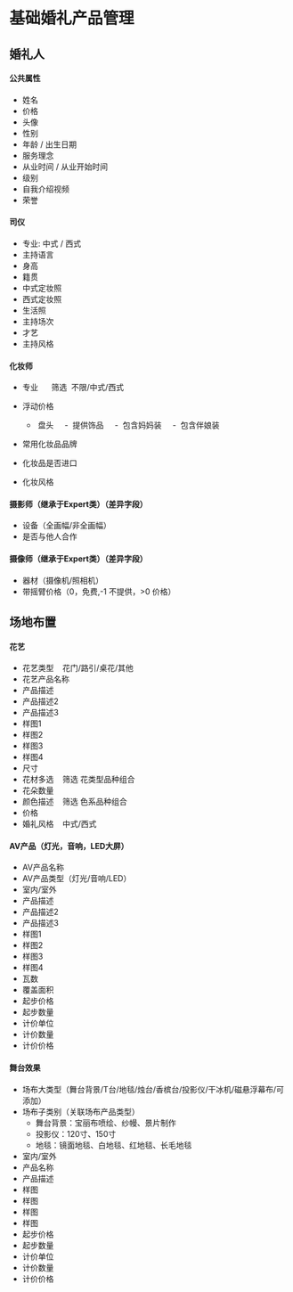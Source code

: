 # 基础婚礼产品管理

## 婚礼人

#### 公共属性

- 姓名
- 价格
- 头像
- 性别
- 年龄 / 出生日期
- 服务理念
- 从业时间 / 从业开始时间
- 级别
- 自我介绍视频
- 荣誉


#### 司仪

- 专业: 中式 / 西式
- 主持语言
- 身高
- 籍贯
- 中式定妆照
- 西式定妆照
- 生活照
- 主持场次
- 才艺
- 主持风格

#### 化妆师

- 专业      筛选  不限/中式/西式
- 浮动价格

    -  盘头
    -  提供饰品
    -  包含妈妈装
    -  包含伴娘装

- 常用化妆品品牌
- 化妆品是否进口
- 化妆风格

#### 摄影师（继承于Expert类）（差异字段）

- 设备（全画幅/非全画幅）
- 是否与他人合作

#### 摄像师（继承于Expert类）（差异字段）

- 器材（摄像机/照相机）
- 带摇臂价格（0，免费,-1 不提供，>0 价格）


## 场地布置

#### 花艺

- 花艺类型    花门/路引/桌花/其他
- 花艺产品名称
- 产品描述
- 产品描述2
- 产品描述3
- 样图1
- 样图2
- 样图3
- 样图4
- 尺寸
- 花材多选    筛选 花类型品种组合  
- 花朵数量  
- 颜色描述    筛选 色系品种组合
- 价格    
- 婚礼风格    中式/西式

#### AV产品（灯光，音响，LED大屏）

- AV产品名称
- AV产品类型（灯光/音响/LED）
- 室内/室外
- 产品描述
- 产品描述2
- 产品描述3
- 样图1
- 样图2
- 样图3
- 样图4
- 瓦数
- 覆盖面积
- 起步价格
- 起步数量
- 计价单位
- 计价数量
- 计价价格

#### 舞台效果

- 场布大类型（舞台背景/T台/地毯/烛台/香槟台/投影仪/干冰机/磁悬浮幕布/可添加）
- 场布子类别（关联场布产品类型）
   - 舞台背景：宝丽布喷绘、纱幔、景片制作
   - 投影仪：120寸、150寸
   - 地毯：镜面地毯、白地毯、红地毯、长毛地毯
- 室内/室外
- 产品名称
- 产品描述
- 样图
- 样图
- 样图
- 样图
- 起步价格
- 起步数量
- 计价单位
- 计价数量
- 计价价格

